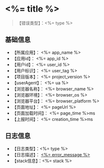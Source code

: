 # <%= title %>

> 【错误类型】：<%= type %>

## 基础信息

* 【所属应用】： <%= app_name %>
* 【应用id】： <%= app_id %>
* 【用户id】： <%= user_id %>
* 【用户标识】： <%= user_tag %>
* 【项目版本】： <%= project_version %>
* 【userAgent】： <%= ua %>
* 【浏览器名称】： <%= browser_name %>
* 【浏览器环境】： <%= browser_os %>
* 【浏览器平台】： <%= browser_platform %>
* 【页面地址】： <%= pageUrl %>
* 【页面加载时间】： <%= page_time %>ms
* 【上报时间】： <%= creation_time %>ms

## 日志信息

* 【日志类型】：<%= type %>
* 【日志描述】： [<%= error_message %>](http://www.baidu.com)
* 【stack信息】：<%= stack %>

